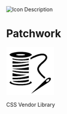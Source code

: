 <img src="favicon.ico" alt="Icon Description">

# Patchwork

![icon](favicon.png)

CSS Vendor Library
